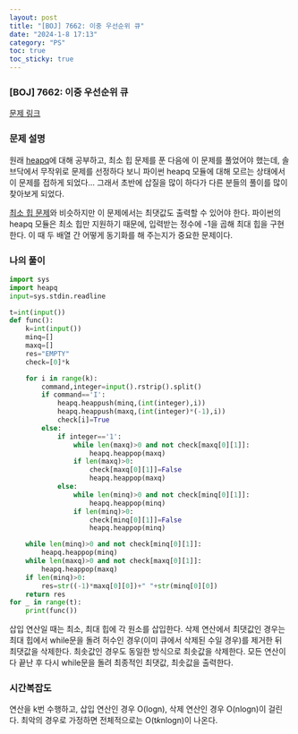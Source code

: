 ```yaml
---
layout: post
title: "[BOJ] 7662: 이중 우선순위 큐"
date: "2024-1-8 17:13"
category: "PS"
toc: true
toc_sticky: true
---
```

<!-- ## :  -->
### [BOJ] 7662: 이중 우선순위 큐

[문제 링크](https://www.acmicpc.net/problem/7662)

### 문제 설명

원래 [heapq](https://nahowo.github.io/data-structure/2024/01/08/DS-heapq.html)에 대해 공부하고, 최소 힙 문제를 푼 다음에 이 문제를 풀었어야 했는데, 솔브닥에서 무작위로 문제를 선정하다 보니 파이썬 heapq 모듈에 대해 모르는 상태에서 이 문제를 접하게 되었다… 그래서 초반에 삽질을 많이 하다가 다른 분들의 풀이를 많이 찾아보게 되었다. 

[최소 힙 문제](https://www.acmicpc.net/problem/1927)와 비슷하지만 이 문제에서는 최댓값도 출력할 수 있어야 한다. 파이썬의 heapq 모듈은 최소 힙만 지원하기 때문에, 입력받는 정수에 -1을 곱해 최대 힙을 구현한다. 이 때 두 배열 간 어떻게 동기화를 해 주는지가 중요한 문제이다. 

### 나의 풀이

```python
import sys
import heapq
input=sys.stdin.readline

t=int(input())
def func():
    k=int(input())
    minq=[]
    maxq=[]
    res="EMPTY"
    check=[0]*k

    for i in range(k):
        command,integer=input().rstrip().split()
        if command=='I':
            heapq.heappush(minq,(int(integer),i))
            heapq.heappush(maxq,(int(integer)*(-1),i))
            check[i]=True
        else:
            if integer=='1':
                while len(maxq)>0 and not check[maxq[0][1]]:
                    heapq.heappop(maxq)
                if len(maxq)>0:
                    check[maxq[0][1]]=False
                    heapq.heappop(maxq)
            else:
                while len(minq)>0 and not check[minq[0][1]]:
                    heapq.heappop(minq)
                if len(minq)>0:
                    check[minq[0][1]]=False
                    heapq.heappop(minq)

    while len(minq)>0 and not check[minq[0][1]]:
        heapq.heappop(minq)
    while len(maxq)>0 and not check[maxq[0][1]]:
        heapq.heappop(maxq)
    if len(minq)>0:
        res=str((-1)*maxq[0][0])+" "+str(minq[0][0])
    return res
for _ in range(t):
    print(func())
```

삽입 연산일 때는 최소, 최대 힙에 각 원소를 삽입한다. 삭제 연산에서 최댓값인 경우는 최대 힙에서 while문을 돌려 허수인 경우(이미 큐에서 삭제된 수일 경우)를 제거한 뒤 최댓값을 삭제한다. 최솟값인 경우도 동일한 방식으로 최솟값을 삭제한다. 모든 연산이 다 끝난 후 다시 while문을 돌려 최종적인 최댓값, 최솟값을 출력한다. 

### 시간복잡도

연산을 k번 수행하고, 삽입 연산인 경우 O(logn), 삭제 연산인 경우 O(nlogn)이 걸린다. 최악의 경우로 가정하면 전체적으로는 O(t*k*nlogn)이 나온다.